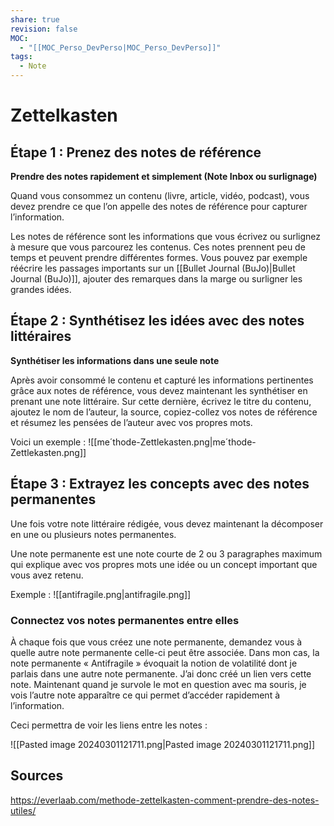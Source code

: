 ```yaml
---
share: true
revision: false
MOC:
  - "[[MOC_Perso_DevPerso|MOC_Perso_DevPerso]]"
tags:
  - Note
---
```

# Zettelkasten

## Étape 1 : Prenez des notes de référence

**Prendre des notes rapidement et simplement (Note Inbox ou surlignage)**

Quand vous consommez un contenu (livre, article, vidéo, podcast), vous devez prendre ce que l’on appelle des notes de référence pour capturer l’information. 

Les notes de référence sont les informations que vous écrivez ou surlignez à mesure que vous parcourez les contenus. Ces notes prennent peu de temps et peuvent prendre différentes formes. Vous pouvez par exemple réécrire les passages importants sur un [[Bullet Journal (BuJo)|Bullet Journal (BuJo)]], ajouter des remarques dans la marge ou surligner les grandes idées.

## Étape 2 : Synthétisez les idées avec des notes littéraires

**Synthétiser les informations dans une seule note**

Après avoir consommé le contenu et capturé les informations pertinentes grâce aux notes de référence, vous devez maintenant les synthétiser en prenant une note littéraire.
Sur cette dernière, écrivez le titre du contenu, ajoutez le nom de l’auteur, la source, copiez-collez vos notes de référence et résumez les pensées de l’auteur avec vos propres mots.

Voici un exemple :
![[me´thode-Zettlekasten.png|me´thode-Zettlekasten.png]]

## Étape 3 : Extrayez les concepts avec des notes permanentes
Une fois votre note littéraire rédigée, vous devez maintenant la décomposer en une ou plusieurs notes permanentes. 

Une note permanente est une note courte de 2 ou 3 paragraphes maximum qui explique avec vos propres mots une idée ou un concept important que vous avez retenu.

Exemple :
![[antifragile.png|antifragile.png]]

### Connectez vos notes permanentes entre elles

À chaque fois que vous créez une note permanente, demandez vous à quelle autre note permanente celle-ci peut être associée. Dans mon cas, la note permanente « Antifragile » évoquait la notion de volatilité dont je parlais dans une autre note permanente. J’ai donc créé un lien vers cette note. Maintenant quand je survole le mot en question avec ma souris, je vois l’autre note apparaître ce qui permet d’accéder rapidement à l’information.

Ceci permettra de voir les liens entre les notes :

![[Pasted image 20240301121711.png|Pasted image 20240301121711.png]]

## Sources

https://everlaab.com/methode-zettelkasten-comment-prendre-des-notes-utiles/
